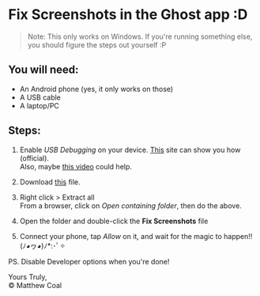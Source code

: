 # Fix Screenshots in the Ghost app :D

> Note: This only works on Windows. If you're running something else, you should figure the steps out yourself :P

## You will need:
- An Android phone (yes, it only works on those)
- A USB cable
- A laptop/PC

## Steps:

1. Enable *USB Debugging* on your device. [This](https://developer.android.com/studio/debug/dev-options#enable) site can show you how (official).  
   Also, maybe [this video](https://m.youtube.com/watch?v=Ucs34BkfPB0) could help.

1. Download [this](./FixScreenshots.zip) file.

2. Right click > Extract all  
  From a browser, click on *Open containing folder*, then do the above.

3. Open the folder and double-click the **Fix Screenshots** file

4. Connect your phone, tap *Allow* on it, and wait for the magic to happen!! (ﾉ◕ヮ◕)ﾉ*:･ﾟ✧

PS. Disable Developer options when you're done!

Yours Truly,  
&copy; Matthew Coal
